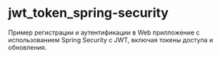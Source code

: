 # jwt_token_spring-security

Пример регистрации и аутентификации в Web прилложение с использованием Spring Security с JWT, включая токены доступа и обновления. 
